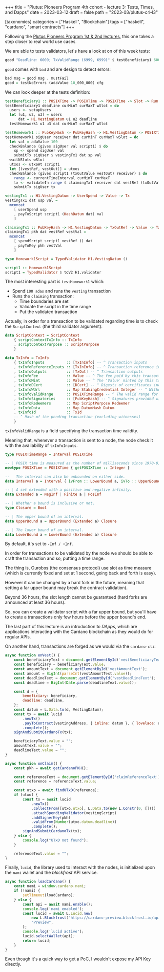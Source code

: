 +++
title = "Plutus: Pioneers Program 4th cohort - lecture 3: Tests, Times, and Dapps"
date = 2023-03-12
draft = false
path = "2023-03/plutus-c4-l3"

[taxonomies]
categories = ["Haskell", "Blockchain"]
tags = ["haskell", "cardano", "smart contracts"]
+++

Following the [Plutus Pioneers Program 1st & 2nd lectures](@/2023-03-05_plutus-cohort4-l1-l2.md), this one takes a step closer to real world use cases.

We are able to tests validators, let's have a look at on of this week tests:

```haskell
good "Deadline: 6000; TxValidRange (6999, 6999)" $ testBeneficiary1 6000 0 0 1
```

`good` comes with `bad` and are design to detect errors:

```haskell
bad msg = good msg . mustFail
good = testNoErrors (adaValue 10_000_000) cfg
```

We can look deeper at the tests definition:

```haskell
testBeneficiary1 :: POSIXTime -> POSIXTime -> POSIXTime -> Slot -> Run ()
testBeneficiary1 deadline curMinT curMaxT wSlot = do
  users <- setupUsers
  let [u1, u2, u3] = users
      dat = H1.VestingDatum u1 u2 deadline
  testHomework1 u1 u3 dat curMinT curMaxT wSlot

testHomework1 :: PubKeyHash -> PubKeyHash -> H1.VestingDatum -> POSIXTime -> POSIXTime -> Slot -> Run ()
testHomework1 sigUser receiver dat curMinT curMaxT wSlot = do
  let val = adaValue 100
  checkBalance (gives sigUser val script1) $ do
    sp <- spend sigUser val
    submitTx sigUser $ vestingTx1 dat sp val
  waitNSlots wSlot
  utxos <- utxoAt script1
  let [(vestRef, vestOut)] = utxos
  checkBalance (gives script1 (txOutValue vestOut) receiver) $ do
    range <- currentTimeInterval curMinT curMaxT
    tx <- validateIn range $ claimingTx1 receiver dat vestRef (txOutValue vestOut)
    submitTx sigUser tx

vestingTx1 :: H1.VestingDatum -> UserSpend -> Value -> Tx
vestingTx1 dat usp val =
  mconcat
    [ userSpend usp
    , payToScript script1 (HashDatum dat) val
    ]

claimingTx1 :: PubKeyHash -> H1.VestingDatum -> TxOutRef -> Value -> Tx
claimingTx1 pkh dat vestRef vestVal =
  mconcat
    [ spendScript script1 vestRef () dat
    , payToKey pkh vestVal
    ]

type Homework1Script = TypedValidator H1.VestingDatum ()

script1 :: Homework1Script
script1 = TypedValidator $ toV2 H1.validator
```

The most interesting part is `testHomework1` which:

* Spend `100 adas` and runs the `vesting` transaction
* Runs the `claiming` transaction:
  * Time boundaries are set
  * Validate the script in the time range
  * Put the validated transaction

Actually, in order for a transaction to be validated regarding time is to check the `ScriptContext` (the third validator argument):

```haskell
data ScriptContext = ScriptContext
    { scriptContextTxInfo :: TxInfo
    , scriptContextPurpose :: ScriptPurpose
    }

data TxInfo = TxInfo
    { txInfoInputs          :: [TxInInfo] -- ^ Transaction inputs
    , txInfoReferenceInputs :: [TxInInfo] -- ^ Transaction reference inputs
    , txInfoOutputs         :: [TxOut] -- ^ Transaction outputs
    , txInfoFee             :: Value -- ^ The fee paid by this transaction.
    , txInfoMint            :: Value -- ^ The 'Value' minted by this transaction.
    , txInfoDCert           :: [DCert] -- ^ Digests of certificates included in this transaction
    , txInfoWdrl            :: Map StakingCredential Integer -- ^ Withdrawals
    , txInfoValidRange      :: POSIXTimeRange -- ^ The valid range for the transaction.
    , txInfoSignatories     :: [PubKeyHash] -- ^ Signatures provided with the transaction, attested that they all signed the tx
    , txInfoRedeemers       :: Map ScriptPurpose Redeemer
    , txInfoData            :: Map DatumHash Datum
    , txInfoId              :: TxId
    -- ^ Hash of the pending transaction (excluding witnesses)
    }
```

`txInfoValidRange` is a field specifying the transaction time validity.

Meaning that, whenever a transaction is sent to a node, the node check it with the availability of `txInfoInputs`.

```haskell
type POSIXTimeRange = Interval POSIXTime

-- | POSIX time is measured as the number of milliseconds since 1970-01-01T00:00:00Z
newtype POSIXTime = POSIXTime { getPOSIXTime :: Integer }

--   The interval can also be unbounded on either side.
data Interval a = Interval { ivFrom :: LowerBound a, ivTo :: UpperBound a }

-- | A set extended with a positive and negative infinity.
data Extended a = NegInf | Finite a | PosInf

-- | Whether a bound is inclusive or not.
type Closure = Bool

-- | The upper bound of an interval.
data UpperBound a = UpperBound (Extended a) Closure

-- | The lower bound of an interval.
data LowerBound a = LowerBound (Extended a) Closure
```

By default, it's set to `-Inf / +Inf`.

In order for transactions to be validated by the node we should be able to craft the transaction and so, putting a time range.

The thing is, Ourobos (the consensus protocol) use slot as time measure (which is currently fixed and set at 1 second, going back and forth is easy).

However it can be changed by a hard fork in the future, meaning that setting a far upper bound may break the contract validation).

Beyond 36 hours, the slot length cannot be guaranteed (hard forks are announced at least 36 hours).

So, you can create a validator script with a far upper bound, but you'll have to create a transactions only few hours before the upper bound's end.

The last part of this lecture is an introduction to _DApps_, which are applications interacting with the Cardano blockchain as they would do for regular APIs.

On another hand, transactions are forged as we would via the `cardano-cli`:

```javascript
async function onVest() {
    const beneficiaryText = document.getElementById('vestBeneficiaryText');
    const beneficiary = beneficiaryText.value;
    const amountText = document.getElementById('vestAmountText');
    const amount = BigInt(parseInt(vestAmountText.value));
    const deadlineText = document.getElementById('vestDeadlineText');
    const deadline = BigInt(Date.parse(deadlineText.value));

    const d = {
        beneficiary: beneficiary,
        deadline: deadline,
    };
    const datum = L.Data.to(d, VestingDatum);
    const tx = await lucid
        .newTx()
        .payToContract(vestingAddress, { inline: datum }, { lovelace: amount })
        .complete();
    signAndSubmitCardanoTx(tx);

    beneficiaryText.value = "";
    amountText.value = "";
    deadlineText.value = "";
}

async function onClaim() {
    const pkh = await getCardanoPKH();

    const referenceText = document.getElementById('claimReferenceText');
    const reference = referenceText.value;

    const utxo = await findUTxO(reference);
    if (utxo) {
        const tx = await lucid
            .newTx()
            .collectFrom([utxo.utxo], L.Data.to(new L.Constr(0, [])))
            .attachSpendingValidator(vestingScript)
            .addSignerKey(pkh)
            .validFrom(Number(utxo.datum.deadline))
            .complete();
        signAndSubmitCardanoTx(tx);
    } else {
        console.log("UTxO not found");
    }

    referenceText.value = "";
}
```

Finally, `lucid`, the library used to interact with the nodes, is initialized upon the `nami` wallet and the _blockfrost_ API service.

```javascript
async function loadCardano() {
    const nami = window.cardano.nami;
    if (!nami) {
        setTimeout(loadCardano);
    } else {
        const api = await nami.enable();
        console.log('nami enabled');
        const lucid = await L.Lucid.new(
            new L.Blockfrost("https://cardano-preview.blockfrost.io/api/v0", "preview1JXEDVldkIyBkxEUrEx3n9ll4afFK1Xj"),
            "Preview",
        );
        console.log('lucid active');
        lucid.selectWallet(api);
        return lucid;
    }
}
```

Even though it's a quick way to get a PoC,  I wouldn't expose my API Key directly.
